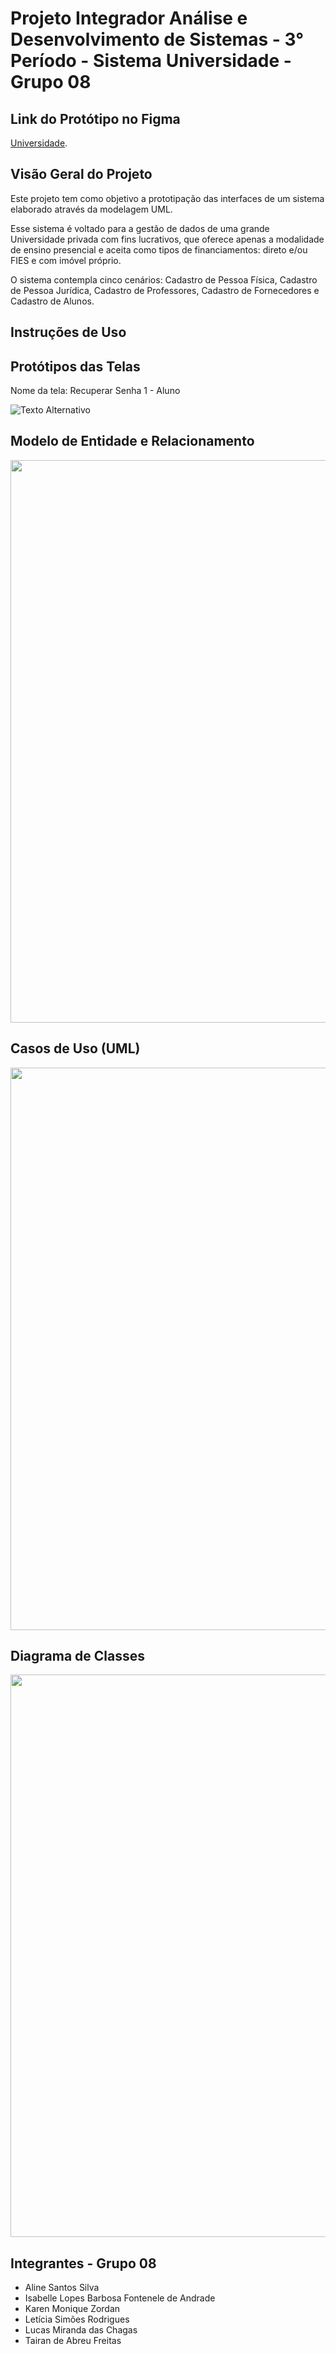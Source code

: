# Projeto Integrador Análise e Desenvolvimento de Sistemas - 3° Período - Sistema Universidade - Grupo 08

## Link do Protótipo no Figma
[Universidade](https://www.figma.com/proto/NxDs4tYqJ3kN2NxzTw2mBT/Projeto-Integrador---2%C2%AA-Entrega?node-id=2198-13550&node-type=canvas&t=BZDXa1iGS5RjlzJG-0&scaling=scale-down&content-scaling=fixed&page-id=8%3A42).

## Visão Geral do Projeto
<p>Este projeto tem como objetivo a prototipação das interfaces de um sistema elaborado através da modelagem UML.<p>

<p>Esse sistema  é voltado para a gestão de dados de uma grande Universidade privada com fins lucrativos, que oferece apenas a modalidade de ensino presencial e aceita como tipos de financiamentos: direto e/ou FIES e com imóvel próprio.</p>

<p>O sistema contempla cinco cenários: Cadastro de Pessoa Física, Cadastro de Pessoa Jurídica, Cadastro de Professores, Cadastro de Fornecedores e Cadastro de Alunos.</p> 

## Instruções de Uso


## Protótipos das Telas
Nome da tela: Recuperar Senha 1 - Aluno

![Texto Alternativo](https://www.figma.com/proto/NxDs4tYqJ3kN2NxzTw2mBT/Projeto-Integrador---2%C2%AA-Entrega?node-id=2198-13550)

## Modelo de Entidade e Relacionamento
<img width="900" alt="" src="https://github.com">

## Casos de Uso (UML)
<img width="900" alt="" src="https://github.com">

## Diagrama de Classes
<img width="900" alt="" src="https://github.com/">

## Integrantes - Grupo 08
- Aline Santos Silva
- Isabelle Lopes Barbosa Fontenele de Andrade
- Karen Monique Zordan
- Letícia Simões Rodrigues
- Lucas Miranda das Chagas
- Tairan de Abreu Freitas

